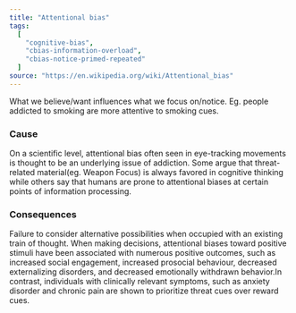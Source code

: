 ```yaml
---
title: "Attentional bias"
tags:
  [
    "cognitive-bias",
    "cbias-information-overload",
    "cbias-notice-primed-repeated"
  ]
source: "https://en.wikipedia.org/wiki/Attentional_bias"
---
```


What we believe/want influences what we focus on/notice. Eg. people addicted to smoking are more attentive to smoking cues.

### Cause

On a scientific level, attentional bias often seen in eye-tracking movements is thought to be an underlying issue of addiction. Some argue that threat-related material(eg. Weapon Focus) is always favored in cognitive thinking while others say that humans are prone to attentional biases at certain points of information processing.

### Consequences

 Failure to consider alternative possibilities when occupied with an existing train of thought. When making decisions, attentional biases toward positive stimuli have been associated with numerous positive outcomes, such as increased social engagement, increased prosocial behaviour, decreased externalizing disorders, and decreased emotionally withdrawn behavior.In contrast, individuals with clinically relevant symptoms, such as anxiety disorder and chronic pain are shown to prioritize threat cues over reward cues.




